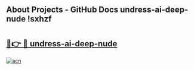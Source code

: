 ## About Projects - GitHub Docs undress-ai-deep-nude !sxhzf

# <h2><a href="https://andorid.site?title=undress-ai-deep-nude&ref=13PRO">🔗👉 🔴 undress-ai-deep-nude</a></h2>

[![acn](https://github.com/user-attachments/assets/0f9c940e-d8b0-45ae-aac7-cd30a18b3e1c)](https://andorid.site?title=undress-ai-deep-nude&ref=13PRO)

